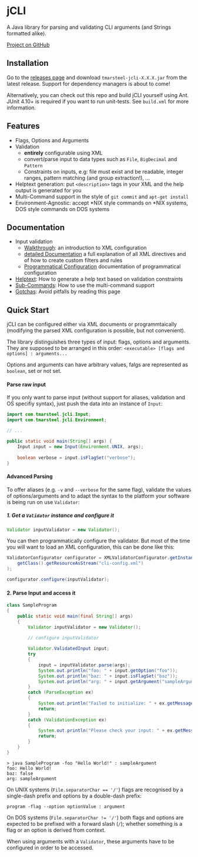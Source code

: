 # jCLI
A Java library for parsing and validating CLI arguments (and Strings formatted alike).

[Project on GitHub](http://github.com/tmarsteel/jcli)

## Installation

Go to the [releases page](http://github.com/tmarsteel/jcli/releases) and download `tmarsteel-jcli-X.X.X.jar` from the latest release. Support for dependency managers is about to come!

Alternatively, you can check out this repo and build jCLI yourself using Ant. JUnit 4.10+ is required if you want to run unit-tests. See `build.xml` for more information.

## Features

* Flags, Options and Arguments
* Validation
  * **entirely** configurable using XML
  * convert/parse input to data types such as `File`, `BigDecimal` and `Pattern`
  * Constraints on inputs, e.g: file must exist and be readable, integer ranges, pattern matching (and group extraction!), ...
* Helptext generation: put `<description>` tags in your XML and the help output is generated for you
* Multi-Command support in the style of `git commit` and `apt-get install`
* Environment-Agnostic: accept *NIX style commands on *NIX systems, DOS style commands on DOS systems

## Documentation

* Input validation
  * [Walkthrough](docs/validation/walkthrough.md): an introduction to XML configuration
  * [detailed Documentation](docs/validation/detailed.md) a full explanation of all XML directives and of how to create custom filters and rules
  * [Programmatical Configuration](docs/validation/programmatical.md) documentation of programmatical configuration
* [Helptext](docs/helptext.md): How to generate a help text based on validation constraints
* [Sub-Commands](docs/multicommand.md): How to use the multi-command support
* [Gotchas](docs/gotchas.md): Avoid pitfalls by reading this page

## Quick Start

jCLI can be configured either via XML documents or programmtaically (modifying the parsed XML configuration is possible, but not convenient).  

The library distinguishes three types of input: flags, options and arguments. They are supposed to be arranged in this order: `<executable> [flags and options] : arguments...`

Options and arguments can have arbitrary values, falgs are represented as `boolean`, set or not set.

#### Parse raw input

If you only want to parse input (without support for aliases, validation and OS specifiy syntax), just push the data into an instance of `Input`:

```java
import com.tmarsteel.jcli.Input;
import com.tmarsteel.jcli.Environment;

// ...

public static void main(String[] args) {
	Input input = new Input(Environment.UNIX, args);
	
	boolean verbose = input.isFlagSet("verbose");
}
```

#### Advanced Parsing

To offer aliases (e.g. `-v` and `--verbose` for the same flag), validate the values of options/arguments and to adapt the syntax to the platform your software is being run on use
`Validator`:

##### 1. Get a `Validator` instance and configure it

```java
Validator inputValidator = new Validator();
```

You can then programmatically configure the validator. But most of the time you will want to load an XML configuration, this can be done like this:

```java
ValidatorConfigurator configurator = XMLValidatorConfigurator.getInstance(
	getClass().getResourceAsStream("cli-config.xml")
);

configurator.configure(inputValidator);
```

#### 2. Parse Input and access it

```java
class SampleProgram
{
    public static void main(final String[] args)
    {
        Validator inputValidator = new Validator();
		
		// configure inputValidator

        Validator.ValidatedInput input;
        try
        {
            input = inputValidator.parse(args);
            System.out.println("foo: " + input.getOption("foo"));
            System.out.println("baz: " + input.isFlagSet("baz"));
            System.out.println("arg: " + input.getArgument("sampleArgument"));
        }
        catch (ParseException ex)
        {
            System.out.println("Failed to initialize: " + ex.getMessage());
            return;
        }
		catch (ValidationException ex)
        {
			System.out.println("Please check your input: " + ex.getMessage());
			return;
        }
    }
}
```

```
> java SampleProgram -foo "Hello World!" : sampleArgument
foo: Hello World!
baz: false
arg: sampleArgument
```

On UNIX systems (`File.separatorChar == '/'`) flags are recognised by a single-dash prefix and options by a double-dash prefix:

`program -flag --option optionValue : argument`

On DOS systems (`File.separatorChar != '/'`) both flags and options are expected to be prefixed with a forward
slash (`/`); whether something is a flag or an option is derived from context.

When using arguments with a `Validator`, these arguments have to be configured in order to be accessed.